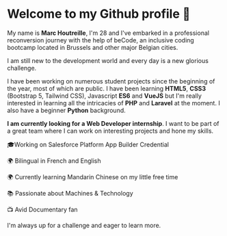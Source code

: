 
# Welcome to my Github profile 💾

My name is **Marc Houtreille**, I'm 28 and I've embarked in a professional reconversion journey with the help of beCode, an inclusive coding bootcamp located in Brussels and other major Belgian cities.

I am still new to the development world and every day is a new glorious challenge.

I have been working on numerous student projects since the beginning of the year, most of which are public. I have been learning **HTML5**, **CSS3** (Bootstrap 5, Tailwind CSS), Javascript **ES6** and **VueJS** but I'm really interested in learning all the intricacies of **PHP** and **Laravel** at the moment. I also have a beginner **Python** background.

**I am currently looking for a Web Developer internship**. I want to be part of a great team where I can work on interesting projects and hone my skills.



🎓Working on Salesforce Platform App Builder Credential

🌍 Bilingual in French and English

🌍 Currently learning Mandarin Chinese on my little free time

📚 Passionate about Machines & Technology

📺 Avid Documentary fan


I'm always up for a challenge and eager to learn more.
